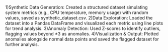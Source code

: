 1)Synthetic Data Generation: Created a structured dataset simulating system metrics (e.g., CPU temperature, memory usage) with random values, saved as synthetic_dataset.csv.
2)Data Exploration: Loaded the dataset into a Pandas DataFrame and visualized each metric using line plots for trend analysis.
3)Anomaly Detection: Used Z-scores to identify outliers, flagging values beyond ±3 as anomalies.
4)Visualization & Output: Plotted anomalies alongside normal data points and saved the flagged dataset for further analysis.
